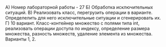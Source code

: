 А) Номер лабораторной работы - 27 
Б) Обработка исключительных ситуаций. 
В) Реализовать класс, перегрузить операции в варианте. Определелить для него исключительные ситуации и сгенерировать их.
Г) 10 вариант. Класс-контейнер множество с полями типа int, реализовать операции доступа по индексу, определение размера множества, разность множеств, удаление элемента из множества. Варианты 1, 2.

